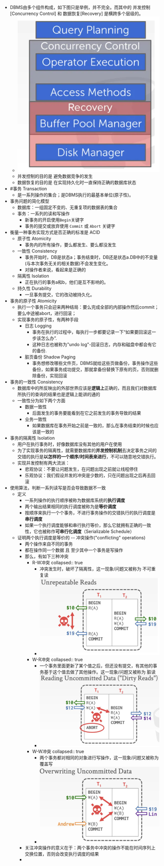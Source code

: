 - DBMS由多个组件构成，如下图只是举例，并不完全。而其中的 并发控制[Concurrency Control] 和 数据恢复[Recovery] 是横跨多个层级的。
	- ![image.png](../assets/image_1717987012659_0.png)
	- 并发控制的目的是 避免数据竞争的发生
	- 数据恢复的目的是 在实现持久化时一直保持正确的数据库状态
- #事务  Transaction
	- 是一系列操作的集合；是DBMS执行的最基本单位(原子性)。
- 事务问题的简化模型
	- 数据库：一组固定不变的、无重复项的数据表的集合
	- 事务：一系列的读和写操作
		- 新事务的开启使用`Begin`关键字
		- 事务的提交或放弃使用 `Commit` 或 `Abort` 关键字
- 衡量一种事务实现方式是否正确的标准是 ACID
	- 原子性 Atomicity
		- 事务内的所有操作，要么都发生、要么都没发生
	- 一致性 Consistency
		- 事务开始时，DB是状态a；事务结束时，DB还是状态a.DB中的不变量(与本次事务无关的相关数据)不会发生变化。
		- 对操作者来说，看起来是正确的
	- 隔离性 Isolation
		- 正在执行的事务a和b，他们是互不影响的。
	- 持久性 Durability
		- 一旦事务提交，它的改动被持久化。
- 事务的原子性 Atomicity
	- 执行一个事务只会迎来两种结局：要么完成全部的内部操作然后commit；要么中途被abort，进行回滚；
	- 实现事务的原子性，有两种手段
		- 日志 Logging
			- 事务在执行的过程中，每执行一步都要记录一下“如果要回滚这一步该怎么办”.
			- 这种日志也被称为"undo log"-回滚日志，内存和磁盘中都会有它的备份.
		- 脏页备份 Shadow Paging
			- 事务想修改哪些文件页，DBMS就给这些页做备份，事务操作这些备份，如果事务成功提交，那就拿备份替换下原有的页，否则就删除备份，实现回滚
- 事务的一致性 Consistency
	- 数据库中的所反映出的外部世界应该是**逻辑上**正确的，而且我们对数据库所执行的查询的结果也是逻辑上能讲的通的
	- 一致性分为如下两个方面
		- 数据一致性
			- 后面发生的事务要能看到在它之前发生的事务导致的结果
		- 业务一致性
			- 如果数据库在事务开始之前是一致的，那么在事务结束的时候也应该是一致的
- 事务的隔离性 Isolation
	- 用户在执行事务时，好像数据库没有其他的用户在使用
	- 为了实现事务的隔离性，就需要数据库的**并发控制机制**去决定事务之间的交错的执行是**以怎样的一个顺序/时间表来进行**，不可以随意地交错执行。
	- 实现并发控制有两大流派：
		- 悲观协议：不要让问题发生，在问题出现之前就让线程停住
		- 乐观协议：我们假设并发的冲突是少数的，只在问题出现之后再去回滚
- 使用算法，判断一系列读写是否会导致数据不一致
	- 定义
		- 一系列操作的执行顺序被称为数据库系统的**执行调度**
		- 两个输出结果相同的执行调度被称为是**等价调度**
		- 按顺序来执行一个个事务，不进行事务操作的交错执行的执行调度是**串行调度**
		- 如果一个执行调度能够和串行执行等价，那么它就拥有正确的一致性，它也被称作**可串行化调度**（Serializable Schedule）
	- 证明两个执行调度是等价的 -- 冲突操作("conflicting" operations)
		- 两个操作来自不同的事务
		- 都在操作同一个数据 且 至少其中一个事务是写操作
		- 那么，有如下三种冲突
			- R-W冲突
			  collapsed:: true
				- 冲突发生时，破坏了隔离性，这一现象/问题又被称为 不可重复读
				- ![image.png](../assets/image_1717990543634_0.png)
			- W-R冲突
			  collapsed:: true
				- 一个事务里面更新了某个值之后，但还没有提交，有其他的事务基于这个值去做了其他操作。这一现象/问题又被称为 脏读
				- ![image.png](../assets/image_1717990675204_0.png)
			- W-W冲突
			  collapsed:: true
				- 两个事务都对相同的对象进行写操作，这一现象/问题又被称为 覆盖写
				- ![image.png](../assets/image_1717990719238_0.png)
		- 关注冲突操作的意义在于：两个事务中冲突的操作不能在时间序列上交换位置，否则会改变执行调度的结果
		-